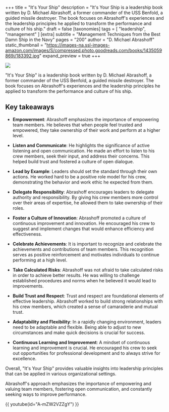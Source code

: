 +++
title = "It's Your Ship"
description = "It's Your Ship is a leadership book written by D. Michael Abrashoff, a former commander of the USS Benfold, a guided missile destroyer. The book focuses on Abrashoff's experiences and the leadership principles he applied to transform the performance and culture of his ship."
draft = false
[taxonomies]
tags = [ "leadership", "management" ]
[extra]
subtitle = "Management Techniques from the Best Damn Ship in the Navy"
pages = "200"
author = "D. Michael Abrashoff"
static_thumbnail = "https://images-na.ssl-images-amazon.com/images/S/compressed.photo.goodreads.com/books/1435059869i/183392.jpg"
expand_preview = true
+++

<img border="0" src="https://images-na.ssl-images-amazon.com/images/S/compressed.photo.goodreads.com/books/1435059869i/183392.jpg" >

"It's Your Ship" is a leadership book written by D. Michael Abrashoff, a former commander of the USS Benfold, a guided missile destroyer. The book focuses on Abrashoff's experiences and the leadership principles he applied to transform the performance and culture of his ship.

<!-- more -->

## Key takeaways

- **Empowerment**: Abrashoff emphasizes the importance of empowering team members. He believes that when people feel trusted and empowered, they take ownership of their work and perform at a higher level.

- **Listen and Communicate**: He highlights the significance of active listening and open communication. He made an effort to listen to his crew members, seek their input, and address their concerns. This helped build trust and fostered a culture of open dialogue.

- **Lead by Example**: Leaders should set the standard through their own actions. He worked hard to be a positive role model for his crew, demonstrating the behavior and work ethic he expected from them.

- **Delegate Responsibility**: Abrashoff encourages leaders to delegate authority and responsibility. By giving his crew members more control over their areas of expertise, he allowed them to take ownership of their roles.

- **Foster a Culture of Innovation**: Abrashoff promoted a culture of continuous improvement and innovation. He encouraged his crew to suggest and implement changes that would enhance efficiency and effectiveness.

- **Celebrate Achievements**: It is important to recognize and celebrate the achievements and contributions of team members. This recognition serves as positive reinforcement and motivates individuals to continue performing at a high level.

- **Take Calculated Risks**: Abrashoff was not afraid to take calculated risks in order to achieve better results. He was willing to challenge established procedures and norms when he believed it would lead to improvements.

- **Build Trust and Respect**: Trust and respect are foundational elements of effective leadership. Abrashoff worked to build strong relationships with his crew members, which created a sense of camaraderie and mutual trust.

- **Adaptability and Flexibility**: In a rapidly changing environment, leaders need to be adaptable and flexible. Being able to adjust to new circumstances and make quick decisions is crucial for success.

- **Continuous Learning and Improvement**: A mindset of continuous learning and improvement is crucial. He encouraged his crew to seek out opportunities for professional development and to always strive for excellence.

Overall, "It's Your Ship" provides valuable insights into leadership principles that can be applied in various organizational settings.

Abrashoff's approach emphasizes the importance of empowering and valuing team members, fostering open communication, and constantly seeking ways to improve performance.

{{ youtube(id="A-mZW2VZZgY") }}
